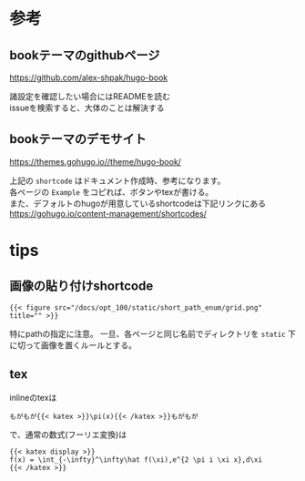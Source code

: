 # 参考
## bookテーマのgithubページ
https://github.com/alex-shpak/hugo-book

諸設定を確認したい場合にはREADMEを読む  
issueを検索すると、大体のことは解決する

## bookテーマのデモサイト
https://themes.gohugo.io//theme/hugo-book/

上記の `shortcode` はドキュメント作成時、参考になります。  
各ページの `Example` をコピれば、ボタンやtexが書ける。  
また、デフォルトのhugoが用意しているshortcodeは下記リンクにある  
https://gohugo.io/content-management/shortcodes/

# tips
## 画像の貼り付けshortcode
```hugo
{{< figure src="/docs/opt_100/static/short_path_enum/grid.png" title="" >}}
```
特にpathの指定に注意。
一旦、各ページと同じ名前でディレクトリを `static` 下に切って画像を置くルールとする。

## tex
inlineのtexは
```hugo
もがもが{{< katex >}}\pi(x){{< /katex >}}もがもが
```
で、通常の数式(フーリエ変換)は
```hugo
{{< katex display >}}
f(x) = \int_{-\infty}^\infty\hat f(\xi),e^{2 \pi i \xi x},d\xi
{{< /katex >}}
```
